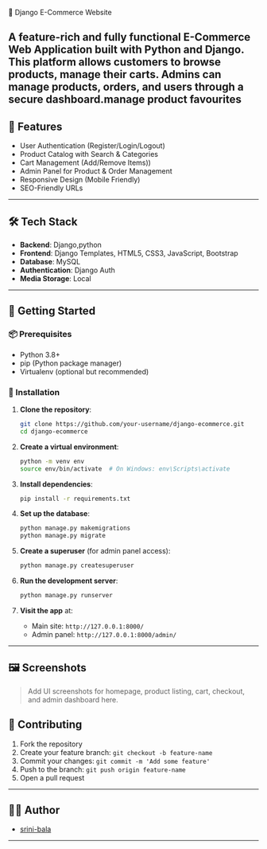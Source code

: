 🛒 Django E-Commerce Website

A feature-rich and fully functional **E-Commerce Web Application** built with **Python** and **Django**. This platform allows customers to browse products, manage their carts. Admins can manage products, orders, and users through a secure dashboard.manage product favourites
---

## 📌 Features

* User Authentication (Register/Login/Logout)
* Product Catalog with Search & Categories
* Cart Management (Add/Remove Items))
* Admin Panel for Product & Order Management
* Responsive Design (Mobile Friendly)
* SEO-Friendly URLs

---

## 🛠️ Tech Stack

* **Backend**: Django,python
* **Frontend**: Django Templates, HTML5, CSS3, JavaScript, Bootstrap
* **Database**:  MySQL
* **Authentication**: Django Auth
* **Media Storage**: Local

---

## 🚀 Getting Started

### 📦 Prerequisites

* Python 3.8+
* pip (Python package manager)
* Virtualenv (optional but recommended)

### 🔧 Installation

1. **Clone the repository**:

   ```bash
   git clone https://github.com/your-username/django-ecommerce.git
   cd django-ecommerce
   ```

2. **Create a virtual environment**:

   ```bash
   python -m venv env
   source env/bin/activate  # On Windows: env\Scripts\activate
   ```

3. **Install dependencies**:

   ```bash
   pip install -r requirements.txt
   ```

4. **Set up the database**:

   ```bash
   python manage.py makemigrations
   python manage.py migrate
   ```

5. **Create a superuser** (for admin panel access):

   ```bash
   python manage.py createsuperuser
   ```

6. **Run the development server**:

   ```bash
   python manage.py runserver
   ```

7. **Visit the app** at:

   * Main site: `http://127.0.0.1:8000/`
   * Admin panel: `http://127.0.0.1:8000/admin/`

---

## 🖼️ Screenshots

> Add UI screenshots for homepage, product listing, cart, checkout, and admin dashboard here.

## 🤝 Contributing

1. Fork the repository
2. Create your feature branch: `git checkout -b feature-name`
3. Commit your changes: `git commit -m 'Add some feature'`
4. Push to the branch: `git push origin feature-name`
5. Open a pull request

---


## 👨‍💻 Author

* [srini-bala](https://github.com/srini-bala)


---
